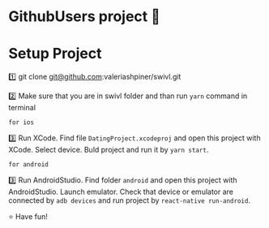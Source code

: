 # GithubUsers project :yellow_heart:

# Setup Project

:one: git clone git@github.com:valeriashpiner/swivl.git

:two: Make sure that you are in swivl folder and than run `yarn` command in terminal

`for ios`

:three: Run XCode. Find file `DatingProject.xcodeproj` and open this project with XCode. Select device. Buld project and run it by `yarn start`.

`for android`

:three: Run AndroidStudio. Find folder `android` and open this project with AndroidStudio. Launch emulator.
Check that device or emulator are connected by `adb devices` and run project by `react-native run-android`.

:star: Have fun!
